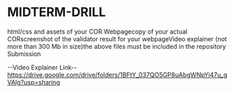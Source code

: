 # MIDTERM-DRILL
html/css and assets of your COR Webpagecopy of your actual CORscreenshot of the validator result for your webpageVideo explainer (not more than 300 Mb in size)the above files must be included in the repository Submission

--Video Explainer Link--
https://drive.google.com/drive/folders/1BFtY_037QO5GP8uAbgWNpYi47u_gVAlg?usp=sharing
